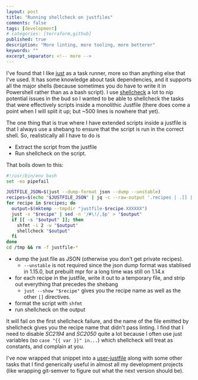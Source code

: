 ```yaml
---
layout: post
title: "Running shellcheck on justfiles"
comments: false
tags: [development]
# categories: [terraform,github]
published: true
description: "More linting, more tooling, more betterer"
keywords: ""
excerpt_separator: <!-- more -->
---
```


I've found that I like [just](https://just.systems) as a task runner, more so than anything else that I've used. It has some knowledge about task dependencies, and it supports all the major shells (because sometimes you do have to write it in Powershell rather than as a bash script). I use [shellcheck](https://github.com/koalaman/shellcheck) a lot to nip potential issues in the bud so I wanted to be able to shellcheck the tasks that were effectively scripts inside a monolithic Justfile (there does come a point when I will split it up; but ~500 lines is nowhere that yet).

<!-- more -->

The one thing that is true where I have extended scripts inside a justfile is that I always use a shebang to ensure that the script is run in the correct shell. So, realistically all I have to do is

- Extract the script from the justfile
- Run shellcheck on the script.

That boils down to this:

```bash
#!/usr/bin/env bash
set -eo pipefail

JUSTFILE_JSON=$(just --dump-format json --dump --unstable)
recipes=$(echo "$JUSTFILE_JSON" | jq -c --raw-output '.recipes | .[] | .name' | sort)
for recipe in $recipes; do
  output=$(mktemp --tmpdir "justfile-$recipe.XXXXXX")
  just -s "$recipe" | sed -n '/#\!/,$p' > "$output"
  if [[ -s "$output" ]]; then
    shfmt -i 2 -w "$output"
    shellcheck "$output"
  fi
done
cd /tmp && rm -f justfile-*
```

- dump the just file as JSON (otherwise you don't get private recipes).
  - `--unstable` is not required since the json dump format was stablised in 1.15.0, but prebuilt mpr for a long time was still on 1.14.x
- for each recipe in the justfile, write it out to a temporary file, and strip out everything that precedes the shebang
  - `just --show "$recipe"` gives you the recipe name as well as the other `[]` directives.
- format the script with `shfmt`
- run shellcheck on the output

It will fail on the first shellcheck failure, and the name of the file emitted by shellcheck gives you the recipe name that didn't pass linting. I find that I need to disable _SC2194_ and _SC2050_ quite a lot because I often use just variables (so `case "{{ var }}" in...`) which shellcheck will treat as constants, and complain at you.

I've now wrapped that snippet into a [user-justfile](https://just.systems/man/en/chapter_68.html) along with some other tasks that I find generically useful in almost all my development projects (like wrapping git-semver to figure out what the next version should be).
